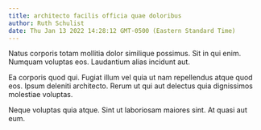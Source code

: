 ```yaml
---
title: architecto facilis officia quae doloribus
author: Ruth Schulist
date: Thu Jan 13 2022 14:28:12 GMT-0500 (Eastern Standard Time)
---
```

Natus corporis totam mollitia dolor similique possimus. Sit in qui enim. Numquam voluptas eos. Laudantium alias incidunt aut.

 Ea corporis quod qui. Fugiat illum vel quia ut nam repellendus atque quod eos. Ipsum deleniti architecto. Rerum ut qui aut delectus quia dignissimos molestiae voluptas.

 Neque voluptas quia atque. Sint ut laboriosam maiores sint. At quasi aut eum.